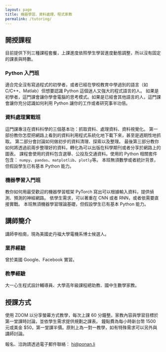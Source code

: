 ```yaml
---
layout: page
title: 機器學習、資料處理、程式家教
permalink: /tutoring/
---
```


## 開授課程

目前提供下列三種課程套餐，上課進度依照學生學習進度動態調整，所以沒有固定的課表與時數。

### Python 入門班

適合完全沒有寫過程式的初學者，或者已經在學校教育中學過別的語言（如 C/C++、Matlab）但想要認識 Python 這個迷人又強大的程式語言的人。
如果是初學者，這門課會讓你學會電腦的思考模式。如果是已經會其他語言的人，這門課會讓你充分認識如何利用 Python 讓你的工作或者研究事半功倍。

### 資料處理實戰班

這門課專注在資料科學的三個基本功：抓取資料、處理資料、資料視覺化。
第一部份教你怎麼把網路上看到的資料利用程式系統化地下載下來，甚至是週期性地抓取。
第二部分會討論如何做初步的資料清理、探索以及整理。
最後第三部分教你如何將透過前兩步整理好的資料，轉化為可以出版在科學期刊或者分享於網路上的圖表。
課程會使用的資料包含選舉、公投及交通資料。使用的 Python 相關套件包含： `numpy`、`pandas`、`matplotlib`、`plotly`等。
本班無須數學或者統計背景，但假設學生已有基本 Python 能力。 

### 機器學習入門班

教你如何用最受歡迎的機器學習框架 PyTorch 寫出可以根據輸入資料，提供偵測、預測的神經網路。
依學生需求，可以著重在 CNN 或者 RNN，或者依需要直接實戰。
本班無須機器學習理論基礎，但假設學生已有基本 Python 能力。 

## 講師簡介

講師李柏南，現為美國史丹福大學電機系博士候選人。

### 業界經驗
曾於美國 Google、Facebook 實習。

### 教學經驗
大一心生程式設計輔導員、大學高年級課程總助教、國中生數學家教。

## 授課方式

使用 ZOOM 以分享螢幕方式教學，每次上課 60 分鐘整。家教內容與學習目標於第一堂課時討論，並依學生需求提供規劃之課表。
鐘點費為每小時新台幣 1500 元或美金 $50，第一堂課半價。原則上為一對一教學，如有特殊需求可以另外與講師討論。

報名、洽詢請透過電子郵件聯絡： hi@ponan.li